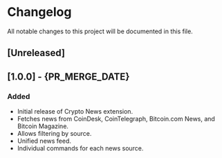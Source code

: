# Changelog

All notable changes to this project will be documented in this file.


## [Unreleased]

## [1.0.0] - {PR_MERGE_DATE}
### Added
- Initial release of Crypto News extension.
- Fetches news from CoinDesk, CoinTelegraph, Bitcoin.com News, and Bitcoin Magazine.
- Allows filtering by source.
- Unified news feed.
- Individual commands for each news source. 